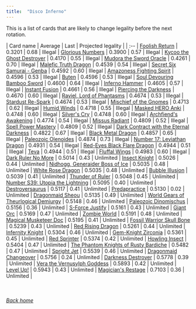```yaml
---
title:  "Disco Inferno"
---
```


This is a list of cards that are likely to change legality before the next rotation.

| Card name | Average | Last | Projected legality |
| :-- |
[Foolish Return](https://db.ygoprodeck.com/card/?search=Foolish%20Return) | 0.3201 | 0.68 | Illegal |
[Glorious Numbers](https://db.ygoprodeck.com/card/?search=Glorious%20Numbers) | 0.3900 | 0.57 | Illegal |
[Kycoo the Ghost Destroyer](https://db.ygoprodeck.com/card/?search=Kycoo%20the%20Ghost%20Destroyer) | 0.4170 | 0.55 | Illegal |
[Mudora the Sword Oracle](https://db.ygoprodeck.com/card/?search=Mudora%20the%20Sword%20Oracle) | 0.4261 | 0.70 | Illegal |
[Malefic Truth Dragon](https://db.ygoprodeck.com/card/?search=Malefic%20Truth%20Dragon) | 0.4539 | 0.54 | Illegal |
[Secret Six Samurai - Genba](https://db.ygoprodeck.com/card/?search=Secret%20Six%20Samurai%20-%20Genba) | 0.4592 | 0.60 | Illegal |
[Amazoness Fighting Spirit](https://db.ygoprodeck.com/card/?search=Amazoness%20Fighting%20Spirit) | 0.4596 | 0.53 | Illegal |
[Buten](https://db.ygoprodeck.com/card/?search=Buten) | 0.4596 | 0.53 | Illegal |
[Soul Devouring Bamboo Sword](https://db.ygoprodeck.com/card/?search=Soul%20Devouring%20Bamboo%20Sword) | 0.4600 | 0.64 | Illegal |
[Inferno Hammer](https://db.ygoprodeck.com/card/?search=Inferno%20Hammer) | 0.4605 | 0.57 | Illegal |
[Instant Fusion](https://db.ygoprodeck.com/card/?search=Instant%20Fusion) | 0.4661 | 0.56 | Illegal |
[Piercing the Darkness](https://db.ygoprodeck.com/card/?search=Piercing%20the%20Darkness) | 0.4670 | 0.60 | Illegal |
[Raviel, Lord of Phantasms](https://db.ygoprodeck.com/card/?search=Raviel,%20Lord%20of%20Phantasms) | 0.4674 | 0.53 | Illegal |
[Stardust Re-Spark](https://db.ygoprodeck.com/card/?search=Stardust%20Re-Spark) | 0.4674 | 0.53 | Illegal |
[Mischief of the Gnomes](https://db.ygoprodeck.com/card/?search=Mischief%20of%20the%20Gnomes) | 0.4713 | 0.62 | Illegal |
[Humid Winds](https://db.ygoprodeck.com/card/?search=Humid%20Winds) | 0.4718 | 0.55 | Illegal |
[Masked HERO Anki](https://db.ygoprodeck.com/card/?search=Masked%20HERO%20Anki) | 0.4748 | 0.60 | Illegal |
[Silver's Cry](https://db.ygoprodeck.com/card/?search=Silver's%20Cry) | 0.4748 | 0.60 | Illegal |
[Archfiend's Awakening](https://db.ygoprodeck.com/card/?search=Archfiend's%20Awakening) | 0.4774 | 0.54 | Illegal |
[Missus Radiant](https://db.ygoprodeck.com/card/?search=Missus%20Radiant) | 0.4809 | 0.52 | Illegal |
[Spell Power Mastery](https://db.ygoprodeck.com/card/?search=Spell%20Power%20Mastery) | 0.4809 | 0.52 | Illegal |
[Dark Contract with the Eternal Darkness](https://db.ygoprodeck.com/card/?search=Dark%20Contract%20with%20the%20Eternal%20Darkness) | 0.4822 | 0.67 | Illegal |
[Black Metal Dragon](https://db.ygoprodeck.com/card/?search=Black%20Metal%20Dragon) | 0.4857 | 0.65 | Illegal |
[Paleozoic Olenoides](https://db.ygoprodeck.com/card/?search=Paleozoic%20Olenoides) | 0.4874 | 0.73 | Illegal |
[Number 17: Leviathan Dragon](https://db.ygoprodeck.com/card/?search=Number%2017:%20Leviathan%20Dragon) | 0.4931 | 0.54 | Illegal |
[Red-Eyes Black Flare Dragon](https://db.ygoprodeck.com/card/?search=Red-Eyes%20Black%20Flare%20Dragon) | 0.4944 | 0.51 | Illegal |
[Teva](https://db.ygoprodeck.com/card/?search=Teva) | 0.4944 | 0.51 | Illegal |
[Fluffal Wings](https://db.ygoprodeck.com/card/?search=Fluffal%20Wings) | 0.4983 | 0.60 | Illegal |
[Dark Ruler No More](https://db.ygoprodeck.com/card/?search=Dark%20Ruler%20No%20More) | 0.5014 | 0.43 | Unlimited |
[Insect Knight](https://db.ygoprodeck.com/card/?search=Insect%20Knight) | 0.5026 | 0.44 | Unlimited |
[Nidhogg, Generaider Boss of Ice](https://db.ygoprodeck.com/card/?search=Nidhogg,%20Generaider%20Boss%20of%20Ice) | 0.5035 | 0.48 | Unlimited |
[White Rose Dragon](https://db.ygoprodeck.com/card/?search=White%20Rose%20Dragon) | 0.5035 | 0.48 | Unlimited |
[Bubble Illusion](https://db.ygoprodeck.com/card/?search=Bubble%20Illusion) | 0.5039 | 0.41 | Unlimited |
[Thunder of Ruler](https://db.ygoprodeck.com/card/?search=Thunder%20of%20Ruler) | 0.5048 | 0.45 | Unlimited |
[Number S39: Utopia the Lightning](https://db.ygoprodeck.com/card/?search=Number%20S39:%20Utopia%20the%20Lightning) | 0.5095 | 0.40 | Unlimited |
[Destroyersaurus](https://db.ygoprodeck.com/card/?search=Destroyersaurus) | 0.5117 | 0.41 | Unlimited |
[Predapractice](https://db.ygoprodeck.com/card/?search=Predapractice) | 0.5130 | 0.02 | Unlimited |
[Dragonmaid Sheou](https://db.ygoprodeck.com/card/?search=Dragonmaid%20Sheou) | 0.5135 | 0.49 | Unlimited |
[World Gears of Theurlogical Demiurgy](https://db.ygoprodeck.com/card/?search=World%20Gears%20of%20Theurlogical%20Demiurgy) | 0.5148 | 0.46 | Unlimited |
[Paleozoic Dinomischus](https://db.ygoprodeck.com/card/?search=Paleozoic%20Dinomischus) | 0.5156 | 0.36 | Unlimited |
[S-Force Justify](https://db.ygoprodeck.com/card/?search=S-Force%20Justify) | 0.5161 | 0.43 | Unlimited |
[Giant Orc](https://db.ygoprodeck.com/card/?search=Giant%20Orc) | 0.5169 | 0.47 | Unlimited |
[Zombie World](https://db.ygoprodeck.com/card/?search=Zombie%20World) | 0.5191 | 0.48 | Unlimited |
[Magical Musketeer Doc](https://db.ygoprodeck.com/card/?search=Magical%20Musketeer%20Doc) | 0.5195 | 0.41 | Unlimited |
[Fossil Warrior Skull Bone](https://db.ygoprodeck.com/card/?search=Fossil%20Warrior%20Skull%20Bone) | 0.5239 | 0.43 | Unlimited |
[Red Rising Dragon](https://db.ygoprodeck.com/card/?search=Red%20Rising%20Dragon) | 0.5261 | 0.44 | Unlimited |
[Infernity Knight](https://db.ygoprodeck.com/card/?search=Infernity%20Knight) | 0.5304 | 0.46 | Unlimited |
[Gem-Knight Zirconia](https://db.ygoprodeck.com/card/?search=Gem-Knight%20Zirconia) | 0.5361 | 0.45 | Unlimited |
[Red Sprinter](https://db.ygoprodeck.com/card/?search=Red%20Sprinter) | 0.5374 | 0.42 | Unlimited |
[Howling Insect](https://db.ygoprodeck.com/card/?search=Howling%20Insect) | 0.5404 | 0.47 | Unlimited |
[The Phantom Knights of Rusty Bardiche](https://db.ygoprodeck.com/card/?search=The%20Phantom%20Knights%20of%20Rusty%20Bardiche) | 0.5482 | 0.47 | Unlimited |
[Spright Jet](https://db.ygoprodeck.com/card/?search=Spright%20Jet) | 0.5539 | 0.46 | Unlimited |
[Dragonmaid Changeover](https://db.ygoprodeck.com/card/?search=Dragonmaid%20Changeover) | 0.5756 | 0.24 | Unlimited |
[Darkness Destroyer](https://db.ygoprodeck.com/card/?search=Darkness%20Destroyer) | 0.5778 | 0.39 | Unlimited |
[Vera the Vernusylph Goddess](https://db.ygoprodeck.com/card/?search=Vera%20the%20Vernusylph%20Goddess) | 0.5893 | 0.42 | Unlimited |
[Level Up!](https://db.ygoprodeck.com/card/?search=Level%20Up!) | 0.5943 | 0.43 | Unlimited |
[Magician's Restage](https://db.ygoprodeck.com/card/?search=Magician's%20Restage) | 0.7103 | 0.36 | Unlimited |

<br>

###### [Back home](index)